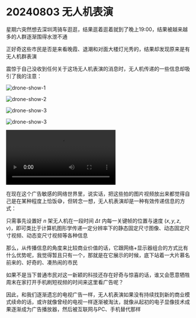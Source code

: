 # 20240803 无人机表演

星期六突然想去深圳湾骑车逛逛，结果逛着逛着就到了晚上19:00，结果被越来越多的人群逐渐围得水泄不通

正好奇这些市民是否是来看晚霞、退潮和对面大楼灯光秀的，结果却发现原来是有无人机群表演

震惊于自己没收到任何关于这场无人机表演的消息时，无人机传递的一些信息却吸引了我的注意：

![drone-show-1](/drone-show-1.webp)

![drone-show-2](/drone-show-2.webp)

![drone-show-3](/drone-show-3.webp)

![drone-show-3](/drone-show-4.webp)

<video src="/drone-show.mp4" controls="controls"></video>

在现在这个广告敏感的网络世界里，说实话，把这些拍的图片视频放出来都觉得自己是在某种程度上恰饭😅，但转念一想，无人机表演却是一种有效传递信息的方式：

只需事先设置好 $n$ 架无人机在一段时间 $\Delta t$ 内每一关键帧的位置与速度 $(x, y, z, v)$，即可类比于计算机图形学传递一定分辨率下的静态固定尺寸图像、动态固定尺寸视频、动态变尺寸视频等各种信息

那么，从传播信息的角度来比较商业价值的话，它跟网络+显示器组合的方式比有什么优势呢，我觉得暂且只有一个，那就是在它展示的时候，底下站着一大片慕名前来的、好奇的、凑热闹的市民

如果不是当下普通市民对这一新颖的科技还存在好奇与惊喜的话，谁又会愿意牺牲周末在家打开手机刷短视频的时间来这里看广告呢？

因此，和我们逐渐遗忘的电视广告一样，无人机表演如果没有持续找到新的商业模式续命的话，或许就像曾经的电视一样逐渐被淘汰，就像从起初的电子显像技术成果逐渐成为广告播放器，然后被互联网与PC、手机替代那样
